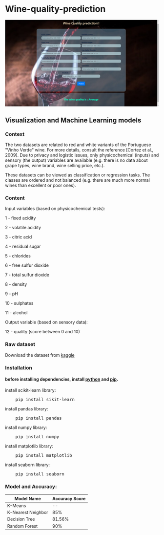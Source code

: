 # Wine-quality-prediction

![Screenshot](wine_prediction/static/images/Screenshot.png)

## Visualization and Machine Learning models

### Context
The two datasets are related to red and white variants of the Portuguese "Vinho Verde" wine. For more details, consult the reference [Cortez et al., 2009]. Due to privacy and logistic issues, only physicochemical (inputs) and sensory (the output) variables are available (e.g. there is no data about grape types, wine brand, wine selling price, etc.).

These datasets can be viewed as classification or regression tasks. The classes are ordered and not balanced (e.g. there are much more normal wines than excellent or poor ones).


### Content

Input variables (based on physicochemical tests):

1 - fixed acidity

2 - volatile acidity

3 - citric acid

4 - residual sugar

5 - chlorides

6 - free sulfur dioxide

7 - total sulfur dioxide

8 - density

9 - pH

10 - sulphates

11 - alcohol

Output variable (based on sensory data):

12 - quality (score between 0 and 10)

### Raw dataset

Download the dataset from [kaggle](https://www.kaggle.com/uciml/red-wine-quality-cortez-et-al-2009)

### Installation
#### before installing dependencies, install [python](https://www.python.org/downloads/) and [pip](https://pip.pypa.io/en/stable/installing/).
install scikit-learn library:
<pre>    pip install sikit-learn </pre>
install pandas library:
<pre>    pip install pandas </pre>
install numpy library:
<pre>    pip install numpy </pre>
install matplotlib library:
<pre>    pip install matplotlib </pre>
install seaborn library:
<pre>    pip install seaborn </pre>


### Model and Accuracy:

| Model Name | Accuracy Score |
| ---------- | -------------- |
| K-Means | -- |
| K-Nearest Neighbor | 85% |
| Decision Tree | 81.56% |
| Random Forest | 90% |

